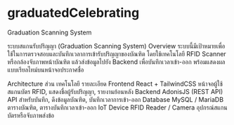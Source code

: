 # graduatedCelebrating
Graduation Scanning System

ระบบสแกนรับปริญญา (Graduation Scanning System)
Overview
ระบบนี้มีเป้าหมายเพื่อใช้ในการตรวจสอบและบันทึกเวลาการเข้ารับปริญญาของบัณฑิต โดยใช้เทคโนโลยี RFID Scanner หรือกล้องจับภาพหน้าบัณฑิต แล้วส่งข้อมูลไปยัง Backend เพื่อบันทึกเวลาเข้า-ออก พร้อมแสดงผลแบบเรียลไทม์บนหน้าจอประกาศชื่อ

Architecture
ส่วน	เทคโนโลยี	รายละเอียด
Frontend	React + TailwindCSS	หน้าจอผู้ใช้ สแกนบัตร RFID, แสดงชื่อผู้รับปริญญา, รายงานย้อนหลัง
Backend	AdonisJS (REST API)	API สำหรับบันทึก, ดึงข้อมูลบัณฑิต, บันทึกเวลาการเข้า-ออก
Database	MySQL / MariaDB	ตารางบัณฑิต, ตารางบันทึกเวลาเข้า-ออก
IoT Device	RFID Reader / Camera	อุปกรณ์สแกนบัตรหรือจับภาพส่งข้อ
